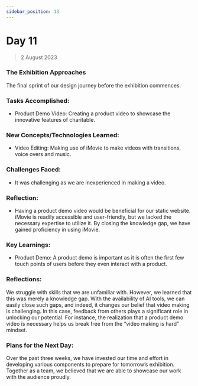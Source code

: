 ```yaml
---
sidebar_position: 13
---
```


# Day 11
> 2 August 2023

### The Exhibition Approaches
The final sprint of our design journey before the exhibition commences.

### Tasks Accomplished:

- Product Demo Video: Creating a product video to showcase the innovative features of charitable.

### New Concepts/Technologies Learned:

- Video Editing: Making use of iMovie to make videos with transitions, voice overs and music.

### Challenges Faced:
- It was challenging as we are inexperienced in making a video.

### Reflection: 
- Having a product demo video would be beneficial for our static website. iMovie is readily accessible and user-friendly, but we lacked the necessary expertise to utilize it. By closing the knowledge gap, we have gained proficiency in using iMovie.

### Key Learnings:

- Product Demo: A product demo is important as it is often the first few touch points of users before they even interact with a product.

### Reflections:

We struggle with skills that we are unfamiliar with. However, we learned that this was merely a knowledge gap. With the availability of AI tools, we can easily close such gaps, and indeed, it changes our belief that video making is challenging. In this case, feedback from others plays a significant role in unlocking our potential. For instance, the realization that a product demo video is necessary helps us break free from the “video making is hard” mindset.

### Plans for the Next Day:

Over the past three weeks, we have invested our time and effort in developing various components to prepare for tomorrow’s exhibition. Together as a team, we believed that we are able to showcase our work with the audience proudly.